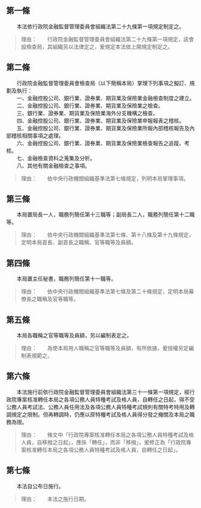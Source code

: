 第一條 
-------
　　本法依行政院金融監督管理委員會組織法第二十九條第一項規定制定之。  
> 理由：　　行政院金融監督管理委員會組織法第二十九條第一項規定，該會設檢查局，其組織另以法律定之，爰規定本法依上開規定制定之。



第二條 
-------
　　行政院金融監督管理委員會檢查局（以下簡稱本局）掌理下列事項之擬訂、規劃及執行：  
　　一、金融控股公司、銀行業、證券業、期貨業及保險業金融檢查制度之建立。  
　　二、金融控股公司、銀行業、證券業、期貨業及保險業之檢查。  
　　三、銀行業、證券業、期貨業及保險業海外分支機構之檢查。  
　　四、金融控股公司、銀行業、證券業、期貨業及保險業申報報表之稽核。  
　　五、金融控股公司、銀行業、證券業、期貨業及保險業所報內部稽核報告及內部稽核相關事項之處理。  
　　六、金融控股公司、銀行業、證券業、期貨業及保險業檢查報告之追蹤、考核。  
　　七、金融檢查資料之蒐集及分析。  
　　八、其他有關金融檢查之事項。  
> 理由：　　依中央行政機關組織基準法第七條規定，列明本局掌理事項。



第三條 
-------
　　本局置局長一人，職務列簡任第十三職等；副局長二人，職務列簡任第十二職等。  
> 理由：　　依中央行政機關組織基準法第七條、第十八條及第十九條規定，定明本局首長、副首長之職稱、官等職等及員額。



第四條 
-------
　　本局置主任秘書，職務列簡任第十一職等。  
> 理由：　　依中央行政機關組織基準法第七條及第二十條規定，定明本局幕僚長之職稱及官等職等。



第五條 
-------
　　本局各職稱之官等職等及員額，另以編制表定之。  
> 理由：　　為使本局用人職稱之官等職等及員額，有所依據，爰授權另定編制表規範之。



第六條 
-------
　　本法施行前依行政院金融監督管理委員會組織法第三十一條第一項規定，經行政院專案核准轉任本局之各項公務人員特種考試及格人員，自轉任之日起，得不受公務人員考試法、公務人員任用法及各項公務人員特種考試規則有關特考特用及轉調規定之限制。但再轉調時，仍應以原特種考試及格人員得分發之機關及本局之職務為限。  
> 理由：　　條文中「行政院專案核准轉任本局之各項公務人員特種考試及格人員，自移撥之日起」，應係「轉任」，而非「移撥」，爰修正為「行政院專案核准轉任本局之各項公務人員特種考試及格人員，自轉任之日起」。



第七條 
-------
　　本法自公布日施行。  
> 理由：　　本法之施行日期。